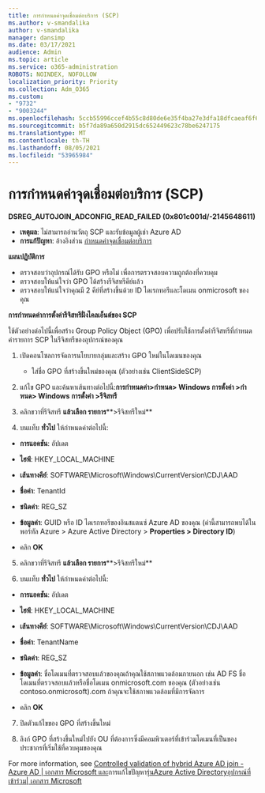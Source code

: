 ```yaml
---
title: การกําหนดค่าจุดเชื่อมต่อบริการ (SCP)
ms.author: v-smandalika
author: v-smandalika
manager: dansimp
ms.date: 03/17/2021
audience: Admin
ms.topic: article
ms.service: o365-administration
ROBOTS: NOINDEX, NOFOLLOW
localization_priority: Priority
ms.collection: Adm_O365
ms.custom:
- "9732"
- "9003244"
ms.openlocfilehash: 5ccb55996ccef4b55c8d80de6e35f4ba27e3dfa18dfcaeaf6f6ad1c54b6bb376
ms.sourcegitcommit: b5f7da89a650d2915dc652449623c78be6247175
ms.translationtype: MT
ms.contentlocale: th-TH
ms.lasthandoff: 08/05/2021
ms.locfileid: "53965984"
---
```

# <a name="configure-service-connection-point-scp"></a>การกําหนดค่าจุดเชื่อมต่อบริการ (SCP)

**DSREG_AUTOJOIN_ADCONFIG_READ_FAILED (0x801c001d/-2145648611)**

- **เหตุผล**: ไม่สามารถอ่านวัตถุ SCP และรับข้อมูลผู้เช่า Azure AD
- **การแก้ปัญหา**: อ้างอิงส่วน [กําหนดค่าจุดเชื่อมต่อบริการ](https://docs.microsoft.com/azure/active-directory/devices/hybrid-azuread-join-federated-domains#configure-hybrid-azure-ad-join)


**แผนปฏิบัติการ**

- ตรวจสอบว่าอุปกรณ์ได้รับ GPO หรือไม่ เพื่อการตรวจสอบความถูกต้องที่ควบคุม
- ตรวจสอบให้แน่ใจว่า GPO ได้สร้างรีจิสทรีคีย์แล้ว
- ตรวจสอบให้แน่ใจว่าคุณมี 2 คีย์ที่สร้างขึ้นด้วย ID ไดเรกทอรีและโดเมน onmicrosoft ของคุณ

**การกําหนดค่าการตั้งค่ารีจิสทรีฝั่งไคลเอ็นต์ของ SCP**

ใช้ตัวอย่างต่อไปนี้เพื่อสร้าง Group Policy Object (GPO) เพื่อปรับใช้การตั้งค่ารีจิสทรีที่กําหนดค่ารายการ SCP ในรีจิสทรีของอุปกรณ์ของคุณ

1. เปิดคอนโซลการจัดการนโยบายกลุ่มและสร้าง GPO ใหม่ในโดเมนของคุณ
     - ใส่ชื่อ GPO ที่สร้างขึ้นใหม่ของคุณ (ตัวอย่างเช่น ClientSideSCP)

2. แก้ไข GPO และค้นหาเส้นทางต่อไปนี้:**การกําหนดค่า>กําหนด> Windows การตั้งค่า >กําหนด> Windows การตั้งค่า >รีจิสทรี**

3. คลิกขวาที่รีจิสทรี **แล้วเลือก รายการ****>รีจิสทรีใหม่**

4. บนแท็บ **ทั่วไป** ให้กําหนดค่าต่อไปนี้:
  
- **การแอคชัน**: อัปเดต
    
- **ไฮฟ์**: HKEY_LOCAL_MACHINE
    
- **เส้นทางคีย์**: SOFTWARE\Microsoft\Windows\CurrentVersion\CDJ\AAD
    
- **ชื่อค่า**: TenantId
    
- **ชนิดค่า**: REG_SZ
    
- **ข้อมูลค่า**: GUID หรือ ID ไดเรกทอรีของอินสแตนซ์ Azure AD ของคุณ (ค่านี้สามารถพบได้ในพอร์ทัล Azure > Azure Active Directory > **Properties > Directory ID**)
 
- คลิก **OK**
 
5. คลิกขวาที่รีจิสทรี **แล้วเลือก รายการ****>รีจิสทรีใหม่**

6. บนแท็บ **ทั่วไป** ให้กําหนดค่าต่อไปนี้:
  
- **การแอคชัน**: อัปเดต
    
- **ไฮฟ์**: HKEY_LOCAL_MACHINE
    
- **เส้นทางคีย์**: SOFTWARE\Microsoft\Windows\CurrentVersion\CDJ\AAD
    
- **ชื่อค่า**: TenantName
    
- **ชนิดค่า**: REG_SZ
    
- **ข้อมูลค่า**: ชื่อโดเมนที่ตรวจสอบแล้วของคุณถ้าคุณใช้สภาพแวดล้อมภายนอก เช่น AD FS ชื่อโดเมนที่ตรวจสอบแล้วหรือชื่อโดเมน onmicrosoft.com ของคุณ (ตัวอย่างเช่น contoso.onmicrosoft).com ถ้าคุณจะใช้สภาพแวดล้อมที่มีการจัดการ

- คลิก **OK**

7. ปิดตัวแก้ไขของ GPO ที่สร้างขึ้นใหม่

8. ลิงก์ GPO ที่สร้างขึ้นใหม่ไปยัง OU ที่ต้องการซึ่งมีคอมพิวเตอร์ที่เข้าร่วมโดเมนที่เป็นของประชากรที่เริ่มใช้ที่ควบคุมของคุณ

For more information, see [Controlled validation of hybrid Azure AD join - Azure AD | เอกสาร Microsoft และ](https://docs.microsoft.com/azure/active-directory/devices/hybrid-azuread-join-control)การแก้ไขปัญหา[รุ่นAzure Active Directoryอุปกรณ์ที่เข้าร่วม| เอกสาร Microsoft](https://docs.microsoft.com/azure/active-directory/devices/troubleshoot-hybrid-join-windows-current)









